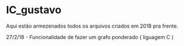 # IC_gustavo
Aqui estão armezenados todos os arquivos criados em 2018 pra frente.

27/2/18 - Funcionalidade de fazer um grafo ponderado ( liguagem C )
